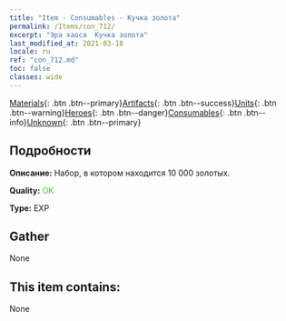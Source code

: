 ```yaml
---
title: "Item - Consumables - Кучка золота"
permalink: /Items/con_712/
excerpt: "Эра хаоса  Кучка золота"
last_modified_at: 2021-03-18
locale: ru
ref: "con_712.md"
toc: false
classes: wide
---
```

 [Materials](/ru/Items/){: .btn .btn--primary}[Artifacts](/ru/Items/Artifacts/){: .btn .btn--success}[Units](/ru/Items/Units/){: .btn .btn--warning}[Heroes](/ru/Items/Heroes/){: .btn .btn--danger}[Consumables](/ru/Items/Consumables/){: .btn .btn--info}[Unknown](/ru/Items/Unknown/){: .btn .btn--primary}

## Подробности
 **Описание:** Набор, в котором находится 10 000 золотых.

 **Quality:** <span style="color: #32CD32">OK</span>

 **Type:** EXP

## Gather

  None

## This item contains:

  None

